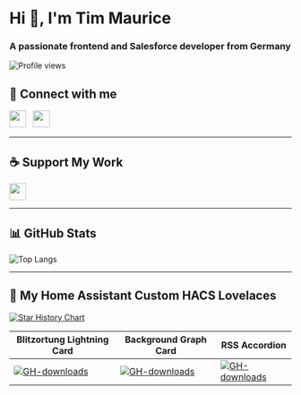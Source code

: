 # Hi 👋, I'm Tim Maurice

### A passionate frontend and Salesforce developer from Germany

![Profile views](https://komarev.com/ghpvc/?username=timmaurice&label=Profile%20views&color=0e75b6&style=flat)  

<!---

## 🏆 GitHub Achievements
[![trophy](https://github-profile-trophy.vercel.app/?username=timmaurice&theme=onedark)](https://github.com/ryo-ma/github-profile-trophy)

--->

## 🤝 Connect with me

[<img src="https://raw.githubusercontent.com/rahuldkjain/github-profile-readme-generator/master/src/images/icons/Social/twitter.svg" height="30" />](https://twitter.com/tim_bayer)
&nbsp;
[<img src="https://raw.githubusercontent.com/rahuldkjain/github-profile-readme-generator/master/src/images/icons/Social/instagram.svg" height="30" />](https://instagram.com/timmaurice)

---

## ☕ Support My Work
[<img src="https://cdn.buymeacoffee.com/buttons/v2/default-yellow.png" height="30" />](https://www.buymeacoffee.com/timmaurice)

---

## 📊 GitHub Stats
![Top Langs](https://github-readme-stats.vercel.app/api/top-langs?username=timmaurice&show_icons=true&locale=en&layout=compact)  
<!--![Tim's GitHub stats](https://github-readme-stats.vercel.app/api?username=timmaurice&show_icons=true&locale=en)-->

---

## 🔌 My Home Assistant Custom HACS Lovelaces

[![Star History Chart](https://api.star-history.com/svg?repos=timmaurice/lovelace-blitzortung-lightning-card,timmaurice/lovelace-background-graph-entities,timmaurice/lovelace-rss-accordion&type=Date)](https://www.star-history.com/#timmaurice/lovelace-blitzortung-lightning-card&timmaurice/lovelace-background-graph-entities&timmaurice/lovelace-rss-accordion&Date)

|Blitzortung Lightning Card|Background Graph Card|RSS Accordion|
|---|---|---|
|[![GH-downloads](https://img.shields.io/github/downloads/timmaurice/lovelace-blitzortung-lightning-card/total?style=flat-square)](https://github.com/timmaurice/lovelace-blitzortung-lightning-card/releases)|[![GH-downloads](https://img.shields.io/github/downloads/timmaurice/lovelace-background-graph-entities/total?style=flat-square)](https://github.com/timmaurice/lovelace-background-graph-entities/releases)|[![GH-downloads](https://img.shields.io/github/downloads/timmaurice/lovelace-rss-accordion/total?style=flat-square)](https://github.com/timmaurice/lovelace-rss-accordion/releases)|
